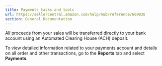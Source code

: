 ```yaml
---
title: Payments tasks and tools
url: https://sellercentral.amazon.com/help/hub/reference/G69038
section: General Documentation
---
```


All proceeds from your sales will be transferred directly to your bank account
using an Automated Clearing House (ACH) deposit.

To view detailed information related to your payments account and details on
all order and other transactions, go to the **Reports** tab and select
**Payments**.

